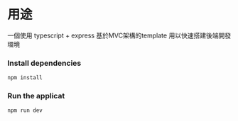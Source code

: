 # 用途
一個使用 typescript + express 基於MVC架構的template 用以快速搭建後端開發環境

### Install dependencies

```bash
npm install
```

### Run the applicat

```bash
npm run dev
```


